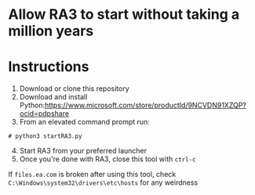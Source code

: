 # Allow RA3 to start without taking a million years

# Instructions
1. Download or clone this repository
2. Download and install Python:https://www.microsoft.com/store/productId/9NCVDN91XZQP?ocid=pdpshare
3. From an elevated command prompt run:
```
# python3 startRA3.py
```
4. Start RA3 from your preferred launcher
5. Once you're done with RA3, close this tool with `ctrl-c`

If `files.ea.com` is broken after using this tool, check `C:\Windows\system32\drivers\etc\hosts` for any weirdness